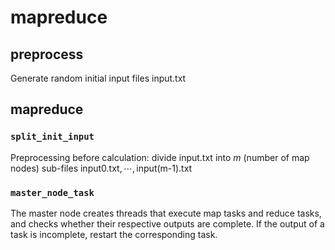 #  mapreduce

## preprocess
Generate random initial input files $\text{input.txt}$

##   mapreduce

###  `split_init_input`
Preprocessing before calculation: divide $\text{input.txt}$ into $m$ (number of map nodes) sub-files $\text{input0.txt},\cdots,\text{input(m-1).txt}$

### `master_node_task`
The master node creates threads that execute map tasks and reduce tasks, and checks whether their respective outputs are complete. If the output of a task is incomplete, restart the corresponding task.




<!--stackedit_data:
eyJoaXN0b3J5IjpbNTc1NDUwOCwyOTQ4NzczODAsNjExMDUyNT
IzLC0yMTIxMDU5NjIzLC0xNjQ2ODUwNDAsLTE1MDI3MTk3NTIs
LTEzNDM1MDY1MTUsLTIwODg3NDY2MTIsLTE1MDM0MTIwMjksLT
gzNzY1MTc0NiwtNTI3Nzk1NDU0LC04MzgwMzM4OTAsLTE5MjI5
NjMxNzAsMTIzNzI5MjE4NSwxNzc2MDExMTAzLDgzMzE4MTg5Ny
wxODU2ODI4MjkxXX0=
-->